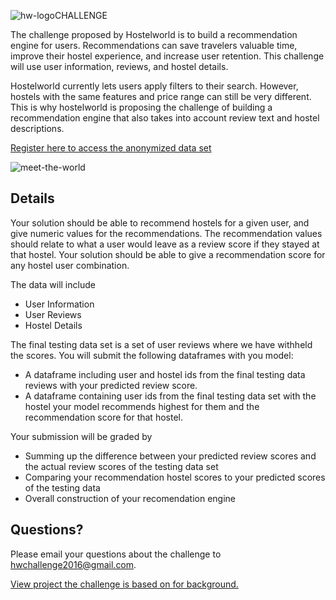 ![hw-logo](http://cs.wubook.net/hc/en-us/article_attachments/201676001/Horizontal-logo-Orange.png)CHALLENGE

The challenge proposed by Hostelworld is to build a recommendation engine for users. Recommendations can save travelers valuable time, improve their hostel experience, and increase user retention. This challenge will use user information, reviews, and hostel details.

Hostelworld currently lets users apply filters to their search. However, hostels with the same features and price range can still be very different. This is why hostelworld is proposing the challenge of building a recommendation engine that also takes into account review text and hostel descriptions.

[Register here to access the anonymized data set](https://ti.to/hackathon-conference/travel-meets-big-data/)

![meet-the-world](http://www.hirum.com.au/wp-content/uploads/2015/11/meet-the-world.png)

## Details
Your solution should be able to recommend hostels for a given user, and give numeric values for the recommendations. The recommendation values should relate to what a user would leave as a review score if they stayed at that hostel. Your solution should be able to give a recommendation score for any hostel user combination.

The data will include
-	User Information
-	User Reviews 
-	Hostel Details 

The final testing data set is a set of user reviews where we have withheld the scores. You will submit the following dataframes with you model:
- A dataframe including user and hostel ids from the final testing data reviews with your predicted review score.
- A dataframe containing user ids from the final testing data set with the hostel your model recommends highest for them and the recommendation score for that hostel. 

Your submission will be graded by 
- Summing up the difference between your predicted review scores and the actual review scores of the testing data set
- Comparing your recommendation hostel scores to your  predicted scores of the testing data 
- Overall construction of your recomendation engine  

## Questions?
 Please email your questions about the challenge to hwchallenge2016@gmail.com.
 
 [View project the challenge is based on for background.](https://caitlinmowdy.github.io/)

